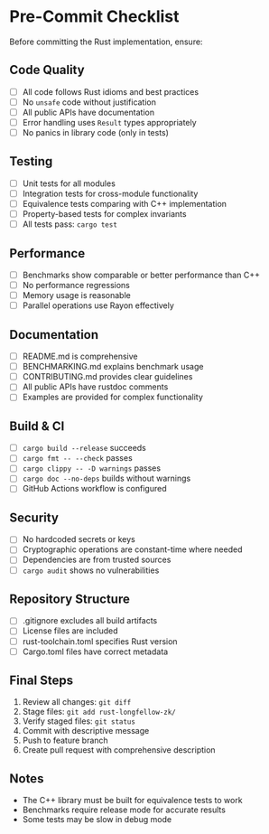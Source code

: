 # Pre-Commit Checklist

Before committing the Rust implementation, ensure:

## Code Quality
- [ ] All code follows Rust idioms and best practices
- [ ] No `unsafe` code without justification
- [ ] All public APIs have documentation
- [ ] Error handling uses `Result` types appropriately
- [ ] No panics in library code (only in tests)

## Testing
- [ ] Unit tests for all modules
- [ ] Integration tests for cross-module functionality
- [ ] Equivalence tests comparing with C++ implementation
- [ ] Property-based tests for complex invariants
- [ ] All tests pass: `cargo test`

## Performance
- [ ] Benchmarks show comparable or better performance than C++
- [ ] No performance regressions
- [ ] Memory usage is reasonable
- [ ] Parallel operations use Rayon effectively

## Documentation
- [ ] README.md is comprehensive
- [ ] BENCHMARKING.md explains benchmark usage
- [ ] CONTRIBUTING.md provides clear guidelines
- [ ] All public APIs have rustdoc comments
- [ ] Examples are provided for complex functionality

## Build & CI
- [ ] `cargo build --release` succeeds
- [ ] `cargo fmt -- --check` passes
- [ ] `cargo clippy -- -D warnings` passes
- [ ] `cargo doc --no-deps` builds without warnings
- [ ] GitHub Actions workflow is configured

## Security
- [ ] No hardcoded secrets or keys
- [ ] Cryptographic operations are constant-time where needed
- [ ] Dependencies are from trusted sources
- [ ] `cargo audit` shows no vulnerabilities

## Repository Structure
- [ ] .gitignore excludes all build artifacts
- [ ] License files are included
- [ ] rust-toolchain.toml specifies Rust version
- [ ] Cargo.toml files have correct metadata

## Final Steps
1. Review all changes: `git diff`
2. Stage files: `git add rust-longfellow-zk/`
3. Verify staged files: `git status`
4. Commit with descriptive message
5. Push to feature branch
6. Create pull request with comprehensive description

## Notes
- The C++ library must be built for equivalence tests to work
- Benchmarks require release mode for accurate results
- Some tests may be slow in debug mode
